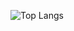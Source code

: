 <!--START_SECTION:waka-->

![Top Langs](https://github-readme-stats.vercel.app/api/top-langs/?username=dimas292)

